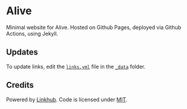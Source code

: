 # Alive

Minimal website for Alive. Hosted on Github Pages, deployed via Github Actions, using Jekyll.

## Updates

To update links, edit the [`links.yml`](_data/links.yml) file in the [`_data`](_data/) folder.

## Credits

Powered by <a href="https://github.com/digitalmalayali/linkhub-jekyll-theme" target="_blank">Linkhub</a>. Code is licensed under <a href="https://github.com/digitalmalayali/linkhub-jekyll-theme/blob/main/LICENSE.txt" target="_blank">MIT</a>.
